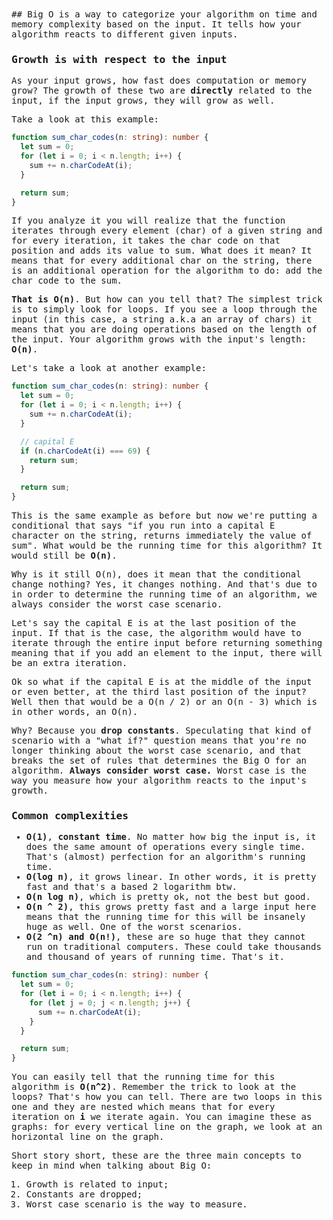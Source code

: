 <samp>
## Big O is a way to categorize your algorithm on time and memory complexity based on the input. It tells how your algorithm reacts to different given inputs.

### Growth is with respect to the input

As your input grows, how fast does computation or memory grow? The growth of these two are **directly** related to the input, if the input grows, they will grow as well.

Take a look at this example:

```typescript
function sum_char_codes(n: string): number {
  let sum = 0;
  for (let i = 0; i < n.length; i++) {
    sum += n.charCodeAt(i);
  }

  return sum;
}
```

If you analyze it you will realize that the function iterates through every element (char) of a given string and for every iteration, it takes the char code on that position and adds its value to sum. What does it mean? It means that for every additional char on the string, there is an additional operation for the algorithm to do: add the char code to the sum.

**That is O(n)**. But how can you tell that? The simplest trick is to simply look for loops. If you see a loop through the input (in this case, a string a.k.a an array of chars) it means that you are doing operations based on the length of the input. Your algorithm grows with the input's length: **O(n)**.

Let's take a look at another example:

```typescript
function sum_char_codes(n: string): number {
  let sum = 0;
  for (let i = 0; i < n.length; i++) {
    sum += n.charCodeAt(i);
  }

  // capital E
  if (n.charCodeAt(i) === 69) {
    return sum;
  }

  return sum;
}
```

This is the same example as before but now we're putting a conditional that says "if you run into a capital E character on the string, returns immediately the value of sum". What would be the running time for this algorithm? It would still be **O(n)**.

Why is it still O(n), does it mean that the conditional change nothing? Yes, it changes nothing. And that's due to in order to determine the running time of an algorithm, we always consider the worst case scenario.

Let's say the capital E is at the last position of the input. If that is the case, the algorithm would have to iterate through the entire input before returning something meaning that if you add an element to the input, there will be an extra iteration.

Ok so what if the capital E is at the middle of the input or even better, at the third last position of the input? Well then that would be a O(n / 2) or an O(n - 3) which is in other words, an O(n).

Why? Because you **drop constants**. Speculating that kind of scenario with a "what if?" question means that you're no longer thinking about the worst case scenario, and that breaks the set of rules that determines the Big O for an algorithm. **Always consider worst case.** Worst case is the way you measure how your algorithm reacts to the input's growth.

### Common complexities

- **O(1)**, **constant time**. No matter how big the input is, it does the same amount of operations every single time. That's (almost) perfection for an algorithm's running time.
- **O(log n)**, it grows linear. In other words, it is pretty fast and that's a based 2 logarithm btw.
- **O(n log n)**, which is pretty ok, not the best but good.
- **O(n ^ 2)**, this grows pretty fast and a large input here means that the running time for this will be insanely huge as well. One of the worst scenarios.
- **O(2 ^n) and O(n!)**, these are so huge that they cannot run on traditional computers. These could take thousands and thousand of years of running time. That's it.

```typescript
function sum_char_codes(n: string): number {
  let sum = 0;
  for (let i = 0; i < n.length; i++) {
    for (let j = 0; j < n.length; j++) {
      sum += n.charCodeAt(i);
    }
  }

  return sum;
}
```

You can easily tell that the running time for this algorithm is **O(n^2)**. Remember the trick to look at the loops? That's how you can tell. There are two loops in this one and they are nested which means that for every iteration on **i** we iterate again. You can imagine these as graphs: for every vertical line on the graph, we look at an horizontal line on the graph.

Short story short, these are the three main concepts to keep in mind when talking about Big O:

1. Growth is related to input;
2. Constants are dropped;
3. Worst case scenario is the way to measure.
   </samp>
